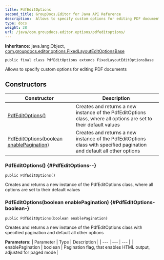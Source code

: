 ```yaml
---
title: PdfEditOptions
second_title: GroupDocs.Editor for Java API Reference
description:  Allows to specify custom options for editing PDF documents
type: docs
weight: 28
url: /java/com.groupdocs.editor.options/pdfeditoptions/
---
```

**Inheritance:**
java.lang.Object, [com.groupdocs.editor.options.FixedLayoutEditOptionsBase](../../com.groupdocs.editor.options/fixedlayouteditoptionsbase)
```
public final class PdfEditOptions extends FixedLayoutEditOptionsBase
```

Allows to specify custom options for editing PDF documents
## Constructors

| Constructor | Description |
| --- | --- |
| [PdfEditOptions()](#PdfEditOptions--) | Creates and returns a new instance of the PdfEditOptions class, where all options are set to their default values |
| [PdfEditOptions(boolean enablePagination)](#PdfEditOptions-boolean-) | Creates and returns a new instance of the PdfEditOptions class with specified pagination and default all other options |
### PdfEditOptions() {#PdfEditOptions--}
```
public PdfEditOptions()
```


Creates and returns a new instance of the PdfEditOptions class, where all options are set to their default values

### PdfEditOptions(boolean enablePagination) {#PdfEditOptions-boolean-}
```
public PdfEditOptions(boolean enablePagination)
```


Creates and returns a new instance of the PdfEditOptions class with specified pagination and default all other options

**Parameters:**
| Parameter | Type | Description |
| --- | --- | --- |
| enablePagination | boolean | Pagination flag, that enables HTML output, adjusted for paged mode |

